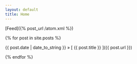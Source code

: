```yaml
---
layout: default
title: Home
---
```

[Feed]({% post_url /atom.xml %})

{% for post in site.posts %}

{{ post.date | date_to_string }} &raquo; [ {{ post.title }} ]({{ post.url }})

{% endfor %}
